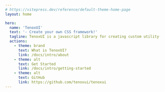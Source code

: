 ```yaml
---
# https://vitepress.dev/reference/default-theme-home-page
layout: home

hero:
  name: 'TenoxUI'
  text: '- Create your own CSS framework!'
  tagline: TenoxUI is a javascript library for creating custom utility-first CSS framework engine.
  actions:
    - theme: brand
      text: What is TenoxUI?
      link: /docs/intro/about
    - theme: alt
      text: Get Started
      link: /docs/intro/getting-started
    - theme: alt
      text: GitHub
      link: https://github.com/tenoxui/tenoxui
---
```

